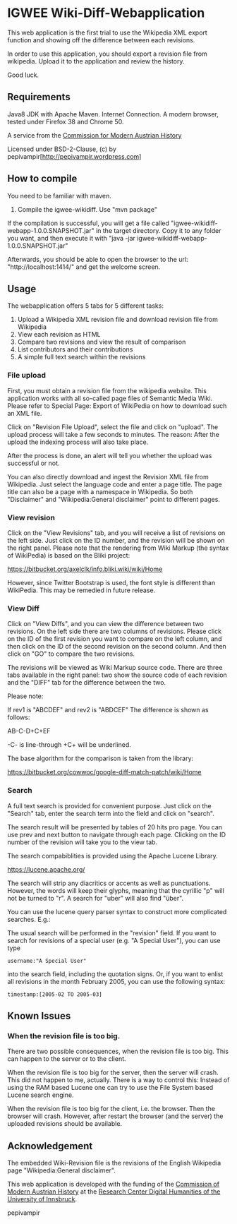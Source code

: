 # IGWEE Wiki-Diff-Webapplication

This web application is the first trial to use the Wikipedia XML export function and
 showing off the difference between each revisions.

In order to use this application, you should export a revision file from wikipedia.
Upload it to the application and review the history.

Good luck.


## Requirements

Java8 JDK with Apache Maven. Internet Connection. A modern browser, tested under
Firefox 38 and Chrome 50.

A service from the [Commission for Modern Austrian History](http://oesterreichische-geschichte.at)

Licensed under BSD-2-Clause, (c) by pepivampir[http://pepivampir.wordpress.com]

## How to compile

You need to be familiar with maven.

1. Compile the igwee-wikidiff. Use "mvn package"

If the compilation is successful, you will get a file called
"igwee-wikidiff-webapp-1.0.0.SNAPSHOT.jar"
in the target directory. Copy it to any folder you want, and then execute it
with "java -jar igwee-wikidiff-webapp-1.0.0.SNAPSHOT.jar"

Afterwards, you should be able to open the browser to the url:
"http://localhost:1414/"
and get the welcome screen.


## Usage

The webapplication offers 5 tabs for 5 different tasks:
1. Upload a Wikipedia XML revision file and download revision file from Wikipedia
1. View each revision as HTML
1. Compare two revisions and view the result of comparison
1. List contributors and their contributions
1. A simple full text search within the revisions

### File upload

First, you must obtain a revision file from the wikipedia website. This application works
with all so-called page files of Semantic Media Wiki. Please refer to Special Page: Export
of WikiPedia on how to download such an XML file.

Click on "Revision File Upload", select the file and click on "upload". The upload process
will take a few seconds to minutes. The reason: After the upload the indexing process will
also take place.

After the process is done, an alert will tell you whether the upload was successful or not.

You can also directly download and ingest the Revision XML file from Wikipedia. Just select
the language code and enter a page title. The page title can also be a page with a namespace
in Wikipedia. So both "Disclaimer" and "Wikipedia:General disclaimer" point to different
pages.

### View revision

Click on the "View Revisions" tab, and you will receive a list of revisions on the left side.
Just click on the ID number, and the revision will be shown on the right panel. Please note
that the rendering from Wiki Markup (the syntax of WikiPedia) is based on the Bliki project:

https://bitbucket.org/axelclk/info.bliki.wiki/wiki/Home

However, since Twitter Bootstrap is used, the font style is different than WikiPedia. This
may be remedied in future release.

### View Diff

Click on "View Diffs", and you can view the difference between two revisions.
On the left side there are two columns of revisions. Please click on the ID of the first
revision you want to compare on the left column, and then click on the ID of the second
revision on the second column. And then click on "GO" to compare the two revisions.

The revisions will be viewed as Wiki Markup source code. There are three tabs available
in the right panel: two show the source code of each revision and the "DIFF" tab for the
difference between the two.

Please note:

If rev1 is "ABCDEF" and rev2 is "ABDCEF" The difference is shown as follows:

AB-C-D+C+EF

-C- is line-through
+C+ will be underlined.

The base algorithm for the comparison is taken from the library:

https://bitbucket.org/cowwoc/google-diff-match-patch/wiki/Home

### Search

A full text search is provided for convenient purpose. Just click on the "Search" tab,
 enter the search term into the field and click on "search".

The search result will be presented by tables of 20 hits pro page. You can use prev and next
button to navigate through each page. Clicking on the ID number of the revision will take
you to the view tab.

The search compabiblities is provided using the Apache Lucene Library.

https://lucene.apache.org/

The search will strip any diacritics or accents as well as punctuations. However, the
words will keep their glyphs, meaning that the cyrillic "р" will not be turned to "r". A search
for "uber" will also find "über".

You can use the lucene query parser syntax to construct more complicated searches. E.g.:

The usual search will be performed in the "revision" field. If you want to search for revisions
of a special user (e.g. "A Special User"), you can use type

`username:"A Special User"`

into the search field, including the quotation signs. Or, if you want to enlist all revisions
in the month February 2005, you can use the following syntax:

`timestamp:[2005-02 TO 2005-03]`

## Known Issues

### When the revision file is too big.

There are two possible consequences, when the revision file is too big. This can happen to
the server or to the client.

When the revision file is too big for the server, then the server will crash. This did not
happen to me, actually. There is a way to control this: Instead of using the RAM based
Lucene one can try to use the File System based Lucene search engine.

When the revision file is too big for the client, i.e. the browser. Then the browser will
crash. However, after restart the browser (and the server) the uploaded revisions should
be available.

## Acknowledgement

The embedded Wiki-Revision file is the revisions of the English Wikipedia page
"Wikipedia:General disclaimer".

This web application is developed with the funding of the
[Commission of Modern Austrian History](http://www.oesterreichische-geschichte.at) at the
[Research Center Digital Humanities of the University of Innsbruck](https://www.uibk.ac.at/forschung/profilbildung/digital_humanities.html.en).

pepivampir
